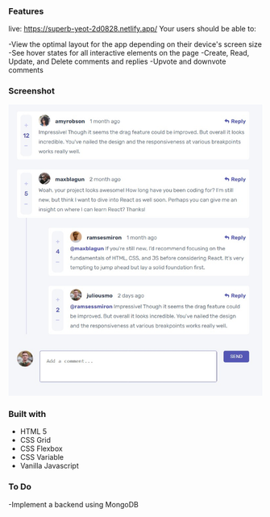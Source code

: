 ### Features
live: https://superb-yeot-2d0828.netlify.app/
Your users should be able to:

-View the optimal layout for the app depending on their device's screen size
-See hover states for all interactive elements on the page
-Create, Read, Update, and Delete comments and replies
-Upvote and downvote comments

### Screenshot

![ss](https://github.com/zulfikar321/interactive-comment-section/blob/main/Web%20capture_27-2-2022_225930_127.0.0.1.jpeg?raw=true)

### Built with

- HTML 5
- CSS Grid
- CSS Flexbox
- CSS Variable
- Vanilla Javascript

### To Do

-Implement a backend using MongoDB
